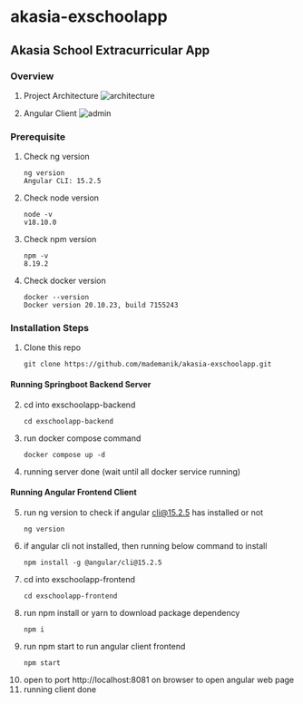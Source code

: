 # akasia-exschoolapp
## Akasia School Extracurricular App

### Overview

1. Project Architecture
![architecture](https://i.postimg.cc/Hs207SKb/microservices-akasia-exschool.png)

2. Angular Client
![admin](https://i.postimg.cc/SNhFKsFJ/angular-client.png)

### Prerequisite

1. Check ng version
   ```
   ng version
   Angular CLI: 15.2.5
   ```
2. Check node version
   ```
   node -v
   v18.10.0
   ```
3. Check npm version
   ```
   npm -v
   8.19.2
   ```
4. Check docker version
   ```
   docker --version
   Docker version 20.10.23, build 7155243
   ```

### Installation Steps

1. Clone this repo
   ```
   git clone https://github.com/mademanik/akasia-exschoolapp.git
   ```

#### Running Springboot Backend Server
2. cd into exschoolapp-backend
   ```
   cd exschoolapp-backend
   ```
3. run docker compose command
   ```
   docker compose up -d
   ```
4. running server done (wait until all docker service running)

#### Running Angular Frontend Client
5. run ng version to check if angular cli@15.2.5 has installed or not
   ```
   ng version
   ```
6. if angular cli not installed, then running below command to install
   ```
   npm install -g @angular/cli@15.2.5
   ```
7. cd into exschoolapp-frontend
   ```
   cd exschoolapp-frontend
   ```
8. run npm install or yarn to download package dependency
   ```
   npm i
   ```
9. run npm start to run angular client frontend
   ```
   npm start
   ```
10. open to port http://localhost:8081 on browser to open angular web page
11. running client done